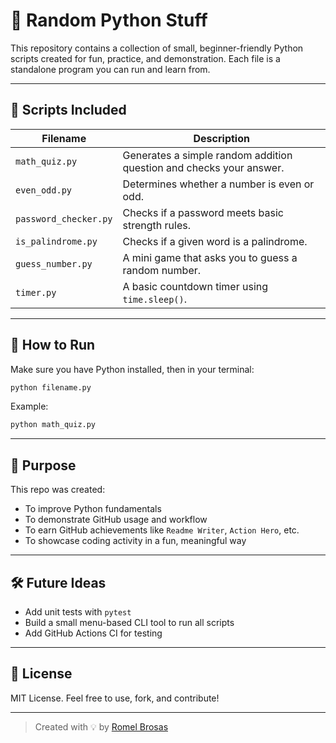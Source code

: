 # 🧪 Random Python Stuff

This repository contains a collection of small, beginner-friendly Python scripts created for fun, practice, and demonstration. Each file is a standalone program you can run and learn from.

---

## 📂 Scripts Included

| Filename               | Description                                  |
|------------------------|----------------------------------------------|
| `math_quiz.py`         | Generates a simple random addition question and checks your answer. |
| `even_odd.py`          | Determines whether a number is even or odd.  |
| `password_checker.py`  | Checks if a password meets basic strength rules. |
| `is_palindrome.py`     | Checks if a given word is a palindrome.      |
| `guess_number.py`      | A mini game that asks you to guess a random number. |
| `timer.py`             | A basic countdown timer using `time.sleep()`. |

---

## 🚀 How to Run

Make sure you have Python installed, then in your terminal:

```bash
python filename.py
```

Example:
```bash
python math_quiz.py
```

---

## 🎯 Purpose

This repo was created:
- To improve Python fundamentals
- To demonstrate GitHub usage and workflow
- To earn GitHub achievements like `Readme Writer`, `Action Hero`, etc.
- To showcase coding activity in a fun, meaningful way

---

## 🛠️ Future Ideas

- Add unit tests with `pytest`
- Build a small menu-based CLI tool to run all scripts
- Add GitHub Actions CI for testing

---

## 📄 License

MIT License. Feel free to use, fork, and contribute!

---

> Created with 💡 by [Romel Brosas](https://github.com/rdevz-ph)
